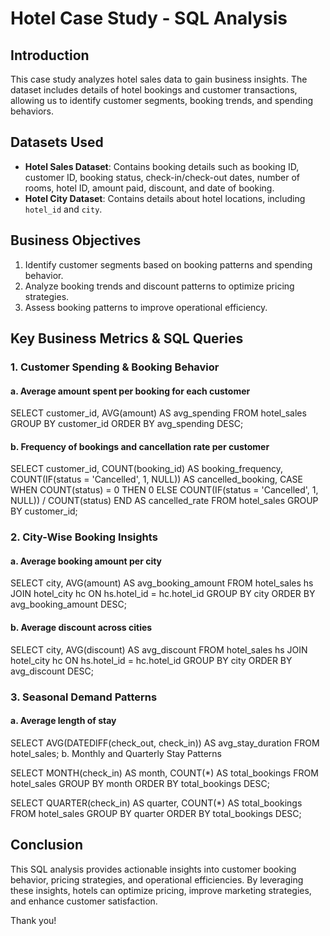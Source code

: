 # Hotel Case Study - SQL Analysis

## Introduction
This case study analyzes hotel sales data to gain business insights. The dataset includes details of hotel bookings and customer transactions, allowing us to identify customer segments, booking trends, and spending behaviors. 

## Datasets Used
- **Hotel Sales Dataset**: Contains booking details such as booking ID, customer ID, booking status, check-in/check-out dates, number of rooms, hotel ID, amount paid, discount, and date of booking.
- **Hotel City Dataset**: Contains details about hotel locations, including `hotel_id` and `city`.

## Business Objectives
1. Identify customer segments based on booking patterns and spending behavior.
2. Analyze booking trends and discount patterns to optimize pricing strategies.
3. Assess booking patterns to improve operational efficiency.

## Key Business Metrics & SQL Queries

### 1. Customer Spending & Booking Behavior
#### a. Average amount spent per booking for each customer

SELECT customer_id, AVG(amount) AS avg_spending
FROM hotel_sales
GROUP BY customer_id
ORDER BY avg_spending DESC;

#### b. Frequency of bookings and cancellation rate per customer

SELECT customer_id, 
       COUNT(booking_id) AS booking_frequency, 
       COUNT(IF(status = 'Cancelled', 1, NULL)) AS cancelled_booking, 
       CASE 
           WHEN COUNT(status) = 0 THEN 0 
           ELSE COUNT(IF(status = 'Cancelled', 1, NULL)) / COUNT(status) 
       END AS cancelled_rate
FROM hotel_sales
GROUP BY customer_id;
### 2. City-Wise Booking Insights
#### a. Average booking amount per city

SELECT city, AVG(amount) AS avg_booking_amount
FROM hotel_sales hs
JOIN hotel_city hc ON hs.hotel_id = hc.hotel_id
GROUP BY city
ORDER BY avg_booking_amount DESC;
#### b. Average discount across cities

SELECT city, AVG(discount) AS avg_discount
FROM hotel_sales hs
JOIN hotel_city hc ON hs.hotel_id = hc.hotel_id
GROUP BY city
ORDER BY avg_discount DESC;
### 3. Seasonal Demand Patterns
#### a. Average length of stay

SELECT AVG(DATEDIFF(check_out, check_in)) AS avg_stay_duration
FROM hotel_sales;
b. Monthly and Quarterly Stay Patterns

SELECT MONTH(check_in) AS month, COUNT(*) AS total_bookings
FROM hotel_sales
GROUP BY month
ORDER BY total_bookings DESC;

SELECT QUARTER(check_in) AS quarter, COUNT(*) AS total_bookings
FROM hotel_sales
GROUP BY quarter
ORDER BY total_bookings DESC;
## Conclusion
This SQL analysis provides actionable insights into customer booking behavior, pricing strategies, and operational efficiencies. By leveraging these insights, hotels can optimize pricing, improve marketing strategies, and enhance customer satisfaction.

Thank you!
